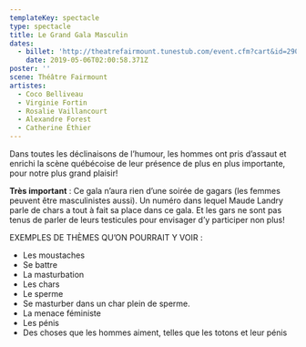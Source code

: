 ```yaml
---
templateKey: spectacle
type: spectacle
title: Le Grand Gala Masculin
dates:
  - billet: 'http://theatrefairmount.tunestub.com/event.cfm?cart&id=290148'
    date: 2019-05-06T02:00:58.371Z
poster: ''
scene: Théâtre Fairmount
artistes:
  - Coco Belliveau
  - Virginie Fortin
  - Rosalie Vaillancourt
  - Alexandre Forest
  - Catherine Éthier
---
```

Dans toutes les déclinaisons de l’humour, les hommes ont pris d’assaut et enrichi la scène québécoise de leur présence de plus en plus importante, pour notre plus grand plaisir!

**Très important** : Ce gala n’aura rien d’une soirée de gagars  (les femmes peuvent être masculinistes aussi). Un numéro dans lequel Maude Landry parle de chars a tout à fait sa place dans ce gala. Et les gars ne sont pas tenus de parler de leurs testicules pour envisager d’y participer non plus!

EXEMPLES DE THÈMES QU’ON POURRAIT Y VOIR : 

* Les moustaches
* Se battre
* La masturbation
* Les chars
* Le sperme
* Se masturber dans un char plein de sperme.
* La menace féministe
* Les pénis
* Des choses que les hommes aiment, telles que les totons et leur pénis
